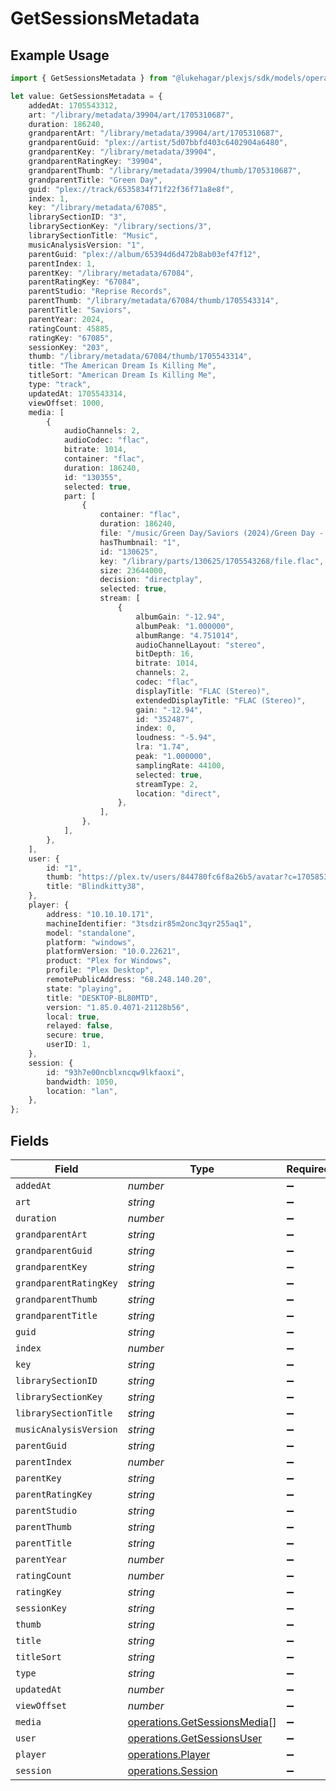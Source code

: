 # GetSessionsMetadata

## Example Usage

```typescript
import { GetSessionsMetadata } from "@lukehagar/plexjs/sdk/models/operations";

let value: GetSessionsMetadata = {
    addedAt: 1705543312,
    art: "/library/metadata/39904/art/1705310687",
    duration: 186240,
    grandparentArt: "/library/metadata/39904/art/1705310687",
    grandparentGuid: "plex://artist/5d07bbfd403c6402904a6480",
    grandparentKey: "/library/metadata/39904",
    grandparentRatingKey: "39904",
    grandparentThumb: "/library/metadata/39904/thumb/1705310687",
    grandparentTitle: "Green Day",
    guid: "plex://track/6535834f71f22f36f71a8e8f",
    index: 1,
    key: "/library/metadata/67085",
    librarySectionID: "3",
    librarySectionKey: "/library/sections/3",
    librarySectionTitle: "Music",
    musicAnalysisVersion: "1",
    parentGuid: "plex://album/65394d6d472b8ab03ef47f12",
    parentIndex: 1,
    parentKey: "/library/metadata/67084",
    parentRatingKey: "67084",
    parentStudio: "Reprise Records",
    parentThumb: "/library/metadata/67084/thumb/1705543314",
    parentTitle: "Saviors",
    parentYear: 2024,
    ratingCount: 45885,
    ratingKey: "67085",
    sessionKey: "203",
    thumb: "/library/metadata/67084/thumb/1705543314",
    title: "The American Dream Is Killing Me",
    titleSort: "American Dream Is Killing Me",
    type: "track",
    updatedAt: 1705543314,
    viewOffset: 1000,
    media: [
        {
            audioChannels: 2,
            audioCodec: "flac",
            bitrate: 1014,
            container: "flac",
            duration: 186240,
            id: "130355",
            selected: true,
            part: [
                {
                    container: "flac",
                    duration: 186240,
                    file: "/music/Green Day/Saviors (2024)/Green Day - Saviors - 01 - The American Dream Is Killing Me.flac",
                    hasThumbnail: "1",
                    id: "130625",
                    key: "/library/parts/130625/1705543268/file.flac",
                    size: 23644000,
                    decision: "directplay",
                    selected: true,
                    stream: [
                        {
                            albumGain: "-12.94",
                            albumPeak: "1.000000",
                            albumRange: "4.751014",
                            audioChannelLayout: "stereo",
                            bitDepth: 16,
                            bitrate: 1014,
                            channels: 2,
                            codec: "flac",
                            displayTitle: "FLAC (Stereo)",
                            extendedDisplayTitle: "FLAC (Stereo)",
                            gain: "-12.94",
                            id: "352487",
                            index: 0,
                            loudness: "-5.94",
                            lra: "1.74",
                            peak: "1.000000",
                            samplingRate: 44100,
                            selected: true,
                            streamType: 2,
                            location: "direct",
                        },
                    ],
                },
            ],
        },
    ],
    user: {
        id: "1",
        thumb: "https://plex.tv/users/844780fc6f8a26b5/avatar?c=1705853661",
        title: "Blindkitty38",
    },
    player: {
        address: "10.10.10.171",
        machineIdentifier: "3tsdzir85m2onc3qyr255aq1",
        model: "standalone",
        platform: "windows",
        platformVersion: "10.0.22621",
        product: "Plex for Windows",
        profile: "Plex Desktop",
        remotePublicAddress: "68.248.140.20",
        state: "playing",
        title: "DESKTOP-BL80MTD",
        version: "1.85.0.4071-21128b56",
        local: true,
        relayed: false,
        secure: true,
        userID: 1,
    },
    session: {
        id: "93h7e00ncblxncqw9lkfaoxi",
        bandwidth: 1050,
        location: "lan",
    },
};
```

## Fields

| Field                                                                               | Type                                                                                | Required                                                                            | Description                                                                         | Example                                                                             |
| ----------------------------------------------------------------------------------- | ----------------------------------------------------------------------------------- | ----------------------------------------------------------------------------------- | ----------------------------------------------------------------------------------- | ----------------------------------------------------------------------------------- |
| `addedAt`                                                                           | *number*                                                                            | :heavy_minus_sign:                                                                  | N/A                                                                                 | 1705543312                                                                          |
| `art`                                                                               | *string*                                                                            | :heavy_minus_sign:                                                                  | N/A                                                                                 | /library/metadata/39904/art/1705310687                                              |
| `duration`                                                                          | *number*                                                                            | :heavy_minus_sign:                                                                  | N/A                                                                                 | 186240                                                                              |
| `grandparentArt`                                                                    | *string*                                                                            | :heavy_minus_sign:                                                                  | N/A                                                                                 | /library/metadata/39904/art/1705310687                                              |
| `grandparentGuid`                                                                   | *string*                                                                            | :heavy_minus_sign:                                                                  | N/A                                                                                 | plex://artist/5d07bbfd403c6402904a6480                                              |
| `grandparentKey`                                                                    | *string*                                                                            | :heavy_minus_sign:                                                                  | N/A                                                                                 | /library/metadata/39904                                                             |
| `grandparentRatingKey`                                                              | *string*                                                                            | :heavy_minus_sign:                                                                  | N/A                                                                                 | 39904                                                                               |
| `grandparentThumb`                                                                  | *string*                                                                            | :heavy_minus_sign:                                                                  | N/A                                                                                 | /library/metadata/39904/thumb/1705310687                                            |
| `grandparentTitle`                                                                  | *string*                                                                            | :heavy_minus_sign:                                                                  | N/A                                                                                 | Green Day                                                                           |
| `guid`                                                                              | *string*                                                                            | :heavy_minus_sign:                                                                  | N/A                                                                                 | plex://track/6535834f71f22f36f71a8e8f                                               |
| `index`                                                                             | *number*                                                                            | :heavy_minus_sign:                                                                  | N/A                                                                                 | 1                                                                                   |
| `key`                                                                               | *string*                                                                            | :heavy_minus_sign:                                                                  | N/A                                                                                 | /library/metadata/67085                                                             |
| `librarySectionID`                                                                  | *string*                                                                            | :heavy_minus_sign:                                                                  | N/A                                                                                 | 3                                                                                   |
| `librarySectionKey`                                                                 | *string*                                                                            | :heavy_minus_sign:                                                                  | N/A                                                                                 | /library/sections/3                                                                 |
| `librarySectionTitle`                                                               | *string*                                                                            | :heavy_minus_sign:                                                                  | N/A                                                                                 | Music                                                                               |
| `musicAnalysisVersion`                                                              | *string*                                                                            | :heavy_minus_sign:                                                                  | N/A                                                                                 | 1                                                                                   |
| `parentGuid`                                                                        | *string*                                                                            | :heavy_minus_sign:                                                                  | N/A                                                                                 | plex://album/65394d6d472b8ab03ef47f12                                               |
| `parentIndex`                                                                       | *number*                                                                            | :heavy_minus_sign:                                                                  | N/A                                                                                 | 1                                                                                   |
| `parentKey`                                                                         | *string*                                                                            | :heavy_minus_sign:                                                                  | N/A                                                                                 | /library/metadata/67084                                                             |
| `parentRatingKey`                                                                   | *string*                                                                            | :heavy_minus_sign:                                                                  | N/A                                                                                 | 67084                                                                               |
| `parentStudio`                                                                      | *string*                                                                            | :heavy_minus_sign:                                                                  | N/A                                                                                 | Reprise Records                                                                     |
| `parentThumb`                                                                       | *string*                                                                            | :heavy_minus_sign:                                                                  | N/A                                                                                 | /library/metadata/67084/thumb/1705543314                                            |
| `parentTitle`                                                                       | *string*                                                                            | :heavy_minus_sign:                                                                  | N/A                                                                                 | Saviors                                                                             |
| `parentYear`                                                                        | *number*                                                                            | :heavy_minus_sign:                                                                  | N/A                                                                                 | 2024                                                                                |
| `ratingCount`                                                                       | *number*                                                                            | :heavy_minus_sign:                                                                  | N/A                                                                                 | 45885                                                                               |
| `ratingKey`                                                                         | *string*                                                                            | :heavy_minus_sign:                                                                  | N/A                                                                                 | 67085                                                                               |
| `sessionKey`                                                                        | *string*                                                                            | :heavy_minus_sign:                                                                  | N/A                                                                                 | 203                                                                                 |
| `thumb`                                                                             | *string*                                                                            | :heavy_minus_sign:                                                                  | N/A                                                                                 | /library/metadata/67084/thumb/1705543314                                            |
| `title`                                                                             | *string*                                                                            | :heavy_minus_sign:                                                                  | N/A                                                                                 | The American Dream Is Killing Me                                                    |
| `titleSort`                                                                         | *string*                                                                            | :heavy_minus_sign:                                                                  | N/A                                                                                 | American Dream Is Killing Me                                                        |
| `type`                                                                              | *string*                                                                            | :heavy_minus_sign:                                                                  | N/A                                                                                 | track                                                                               |
| `updatedAt`                                                                         | *number*                                                                            | :heavy_minus_sign:                                                                  | N/A                                                                                 | 1705543314                                                                          |
| `viewOffset`                                                                        | *number*                                                                            | :heavy_minus_sign:                                                                  | N/A                                                                                 | 1000                                                                                |
| `media`                                                                             | [operations.GetSessionsMedia](../../../sdk/models/operations/getsessionsmedia.md)[] | :heavy_minus_sign:                                                                  | N/A                                                                                 |                                                                                     |
| `user`                                                                              | [operations.GetSessionsUser](../../../sdk/models/operations/getsessionsuser.md)     | :heavy_minus_sign:                                                                  | N/A                                                                                 |                                                                                     |
| `player`                                                                            | [operations.Player](../../../sdk/models/operations/player.md)                       | :heavy_minus_sign:                                                                  | N/A                                                                                 |                                                                                     |
| `session`                                                                           | [operations.Session](../../../sdk/models/operations/session.md)                     | :heavy_minus_sign:                                                                  | N/A                                                                                 |                                                                                     |